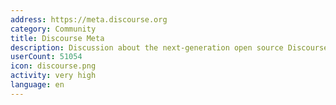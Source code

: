 ```yaml
---
address: https://meta.discourse.org
category: Community
title: Discourse Meta
description: Discussion about the next-generation open source Discourse forum software
userCount: 51054
icon: discourse.png
activity: very high
language: en
---
```

